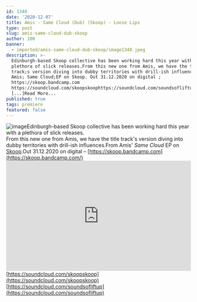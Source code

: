 ```yaml
---
id: 1348
date: '2020-12-07'
title: Amis - Same Cloud (Dub) (Skoop) - Loose Lips
type: post
slug: amis-same-cloud-dub-skoop
author: 100
banner:
  - imported/amis-same-cloud-dub-skoop/image1348.jpeg
description: >-
  Edinburgh-based Skoop collective has been working hard this year with a
  plethora of slick releases.From this new one from Amis, we have the title
  track;s version diving into dubby territories with drill-ish influences. From
  Amis; Same Cloud;EP on Skoop. Out 31.12.2020 on digital ;
  https://skoop.bandcamp.com
  https://soundcloud.com/skoopskoophttps://soundcloud.com/soundsofliftup
  [...]Read More...
published: true
tags: premiere
featured: false
---
```

![image](../imported/amis-same-cloud-dub-skoop/image1348.jpeg)Edinburgh-based Skoop collective has been working hard this year with a plethora of slick releases.  
From this new one from Amis, we have the title track's version diving into dubby territories with drill-ish influences.From Amis' _Same Cloud_ EP on [Skoop](https://skoop.bandcamp.com/music).Out 31.12.2020 on digital – [https://skoop.bandcamp.com](https://skoop.bandcamp.com/)<iframe width='100%' height='300' scrolling='no' frameborder='no' allow='autoplay' src='https://w.soundcloud.com/player/?url=https%3A//api.soundcloud.com/tracks/943168018&color=%23ff5500&auto_play=false&hide_related=false&show_comments=true&show_user=true&show_reposts=false&show_teaser=true'></iframe>[https://soundcloud.com/skoopskoop](https://soundcloud.com/skoopskoop)  
[https://soundcloud.com/soundsofliftup](https://soundcloud.com/soundsofliftup)